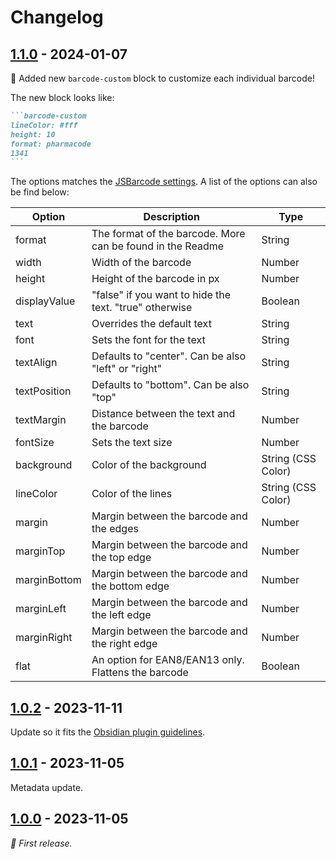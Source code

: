 # Changelog

## [1.1.0] - 2024-01-07

🎊 Added new `barcode-custom` block to customize each individual barcode!

The new block looks like:
````markdown
```barcode-custom
lineColor: #fff
height: 10
format: pharmacode
1341
```
````

The options matches the [JSBarcode settings](https://github.com/lindell/JsBarcode/wiki/Options). A list of the options can also be find below:

| Option       | Description                                                | Type               |
| ------------ | ---------------------------------------------------------- | ------------------ |
| format       | The format of the barcode. More can be found in the Readme | String             |
| width        | Width of the barcode                                       | Number             |
| height       | Height of the barcode in px                                | Number             |
| displayValue | "false" if you want to hide the text. "true" otherwise     | Boolean            |
| text         | Overrides the default text                                 | String             |
| font         | Sets the font for the text                                 | String             |
| textAlign    | Defaults to "center". Can be also "left" or "right"        | String             |
| textPosition | Defaults to "bottom". Can be also "top"                    | String             |
| textMargin   | Distance between the text and the barcode                  | Number             |
| fontSize     | Sets the text size                                         | Number             |
| background   | Color of the background                                    | String (CSS Color) |
| lineColor    | Color of the lines                                         | String (CSS Color) |
| margin       | Margin between the barcode and the edges                   | Number             |
| marginTop    | Margin between the barcode and the top edge                | Number             |
| marginBottom | Margin between the barcode and the bottom edge             | Number             |
| marginLeft   | Margin between the barcode and the left edge               | Number             |
| marginRight  | Margin between the barcode and the right edge              | Number             |
| flat         | An option for EAN8/EAN13 only. Flattens the barcode        | Boolean            |

## [1.0.2] - 2023-11-11

Update so it fits the [Obsidian plugin guidelines](https://docs.obsidian.md/Plugins/Releasing/Plugin+guidelines).

## [1.0.1] - 2023-11-05

Metadata update.

## [1.0.0] - 2023-11-05

_🎉 First release._

[1.1.0]: https://github.com/noxonad/obsidian-barcode-generator/releases/tag/1.1.0
[1.0.2]: https://github.com/noxonad/obsidian-barcode-generator/releases/tag/1.0.2
[1.0.1]: https://github.com/noxonad/obsidian-barcode-generator/releases/tag/1.0.1
[1.0.0]: https://github.com/noxonad/obsidian-barcode-generator/releases/tag/1.0.0
